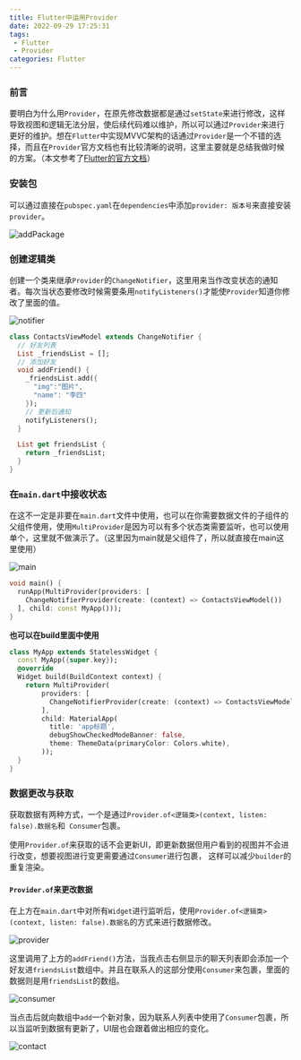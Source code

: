 ```yaml
---
title: Flutter中运用Provider
date: 2022-09-29 17:25:31
tags:
 - Flutter
 - Provider
categories: Flutter
---
```


<meta name="referrer" content="no-referrer"/>

### 前言

要明白为什么用`Provider`，在原先修改数据都是通过`setState`来进行修改，这样导致视图和逻辑无法分层，使后续代码难以维护，所以可以通过`Provider`来进行更好的维护。想在`Flutter`中实现MVVC架构的话通过`Provider`是一个不错的选择，而且在`Provider`官方文档也有比较清晰的说明，这里主要就是总结我做时候的方案。（本文参考了[Flutter的官方文档](https://flutter.cn/docs/development/data-and-backend/state-mgmt/simple#consumer)）



### 安装包

可以通过直接在`pubspec.yaml`在`dependencies`中添加`provider: 版本号`来直接安装`provider`。

![addPackage](https://img-blog.csdnimg.cn/b63b2cd543e74f18b9c0ceea51d0a409.png)



### 创建逻辑类

创建一个类来继承`Provider`的`ChangeNotifier`，这里用来当作改变状态的通知者。每次当状态要修改时候需要条用`notifyListeners()`才能使`Provider`知道你修改了里面的值。

![notifier](https://img-blog.csdnimg.cn/57f746a8fa8441d8bc6fc9a895cfccd6.png)

```dart
class ContactsViewModel extends ChangeNotifier {
  // 好友列表
  List _friendsList = [];
  // 添加好友
  void addFriend() {
    _friendsList.add({
      "img":"图片",
      "name": "李四"
    });
    // 更新后通知
    notifyListeners();
  }

  List get friendsList {
    return _friendsList;
  }
}

```



### 在`main.dart`中接收状态

在这不一定是非要在`main.dart`文件中使用，也可以在你需要数据文件的子组件的父组件使用，使用`MultiProvider`是因为可以有多个状态类需要监听，也可以使用单个，这里就不做演示了。（这里因为main就是父组件了，所以就直接在main这里使用）

![main](https://img-blog.csdnimg.cn/1199db5596a84bd9afabd467cfe188c9.png)

```dart
void main() {
  runApp(MultiProvider(providers: [
    ChangeNotifierProvider(create: (context) => ContactsViewModel())
  ], child: const MyApp()));
}
```

**也可以在build里面中使用**

```dart
class MyApp extends StatelessWidget {
  const MyApp({super.key});
  @override
  Widget build(BuildContext context) {
    return MultiProvider(
        providers: [
          ChangeNotifierProvider(create: (context) => ContactsViewModel())
        ],
        child: MaterialApp(
          title: 'app标题',
          debugShowCheckedModeBanner: false,
          theme: ThemeData(primaryColor: Colors.white),
        ));
  }
}
```



### 数据更改与获取

获取数据有两种方式，一个是通过`Provider.of<逻辑类>(context, listen: false).数据名`和` Consumer`包裹。

使用`Provider.of`来获取的话不会更新UI，即更新数据但用户看到的视图并不会进行改变，想要视图进行变更需要通过`Consumer`进行包裹， 这样可以减少`builder`的重复渲染。



#### `Provider.of`来更改数据

在上方在`main.dart`中对所有`Widget`进行监听后，使用`Provider.of<逻辑类>(context, listen: false).数据名`的方式来进行数据修改。

![provider](https://img-blog.csdnimg.cn/6ff1a90c49ac484d9a258be843c6870f.png)

这里调用了上方的`addFriend()`方法，当我点击右侧显示的聊天列表即会添加一个好友进`friendsList`数组中。并且在联系人的这部分使用`Consumer`来包裹，里面的数据则是用`friendsList`的数组。

![consumer](https://img-blog.csdnimg.cn/3dfb47389e1c4f10a4c63765f5cc2285.png)

当点击后就向数组中`add`一个新对象，因为联系人列表中使用了`Consumer`包裹，所以当监听到数据有更新了，UI层也会跟着做出相应的变化。

![contact](https://img-blog.csdnimg.cn/c979f4e2fbd049ffb18ca84056b8dcc5.png)



